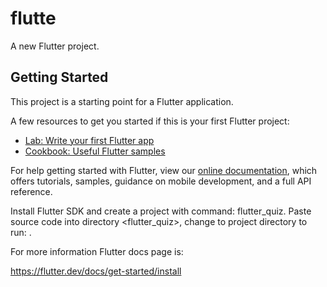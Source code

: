 # flutte

A new Flutter project.

## Getting Started

This project is a starting point for a Flutter application.

A few resources to get you started if this is your first Flutter project:

- [Lab: Write your first Flutter app](https://flutter.dev/docs/get-started/codelab)
- [Cookbook: Useful Flutter samples](https://flutter.dev/docs/cookbook)

For help getting started with Flutter, view our
[online documentation](https://flutter.dev/docs), which offers tutorials,
samples, guidance on mobile development, and a full API reference.

Install Flutter SDK and create a project with command: <flutter create> flutter_quiz.
Paste source code into directory <flutter_quiz>, 
 change to project directory to run: <flutter run>.
  
For more information Flutter docs page is:

https://flutter.dev/docs/get-started/install
